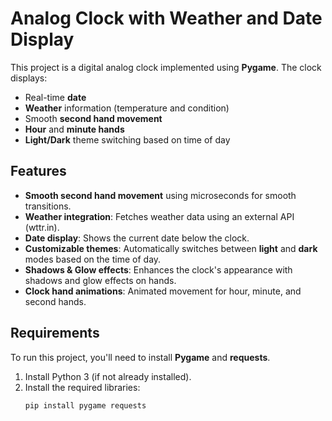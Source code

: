 # Analog Clock with Weather and Date Display

This project is a digital analog clock implemented using **Pygame**. The clock displays:
- Real-time **date**
- **Weather** information (temperature and condition)
- Smooth **second hand movement**
- **Hour** and **minute hands**
- **Light/Dark** theme switching based on time of day

## Features
- **Smooth second hand movement** using microseconds for smooth transitions.
- **Weather integration**: Fetches weather data using an external API (wttr.in).
- **Date display**: Shows the current date below the clock.
- **Customizable themes**: Automatically switches between **light** and **dark** modes based on the time of day.
- **Shadows & Glow effects**: Enhances the clock's appearance with shadows and glow effects on hands.
- **Clock hand animations**: Animated movement for hour, minute, and second hands.

## Requirements
To run this project, you'll need to install **Pygame** and **requests**.

1. Install Python 3 (if not already installed).
2. Install the required libraries:
   ```bash
   pip install pygame requests
